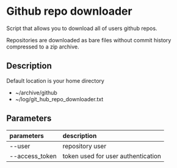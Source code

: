 # Github repo downloader
Script that allows you to download all of users github repos.

Repositories are downloaded as bare files without commit history compressed to a zip archive.

## Description
Default location is your home directory
- ~/archive/github
- ~/log/git_hub_repo_downloader.txt

## Parameters
|parameters     |description                        |
|:--------------|:----------------------------------|
|--user         |repository user                    |
|--access_token |token used for user authentication |
